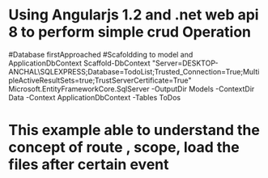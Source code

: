 
# Using  Angularjs 1.2 and .net web api 8  to perform simple crud Operation
#Database firstApproached 
#Scafoldding to model and ApplicationDbContext
Scaffold-DbContext "Server=DESKTOP-ANCHAL\SQLEXPRESS;Database=TodoList;Trusted_Connection=True;MultipleActiveResultSets=true;TrustServerCertificate=True" Microsoft.EntityFrameworkCore.SqlServer -OutputDir Models -ContextDir Data -Context ApplicationDbContext -Tables ToDos




# This example able to understand  the concept of route , scope, load the files after certain event


